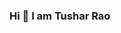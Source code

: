 ### Hi 👋 I am Tushar Rao

<!--
**TusharRao8334/TusharRao8334** is a ✨ _special_ ✨ repository because its `README.md` (this file) appears on your GitHub profile.

Here are some ideas to get you started:

- 🔭 I’m currently working on Devops and Testing
- 🌱 I’m currently learning Javascript and React
- 💬 Ask me about C++, Java, Js.
- 📫 How to reach me: rtr7018@gmail.com
-->
